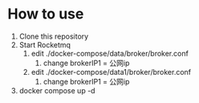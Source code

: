 # How to use

1. Clone this repository
2. Start Rocketmq
    1. edit ./docker-compose/data/broker/broker.conf
        1. change brokerIP1 = 公网ip
    2. edit ./docker-compose/data1/broker/broker.conf
        1. change brokerIP1 = 公网ip
3. docker compose up -d